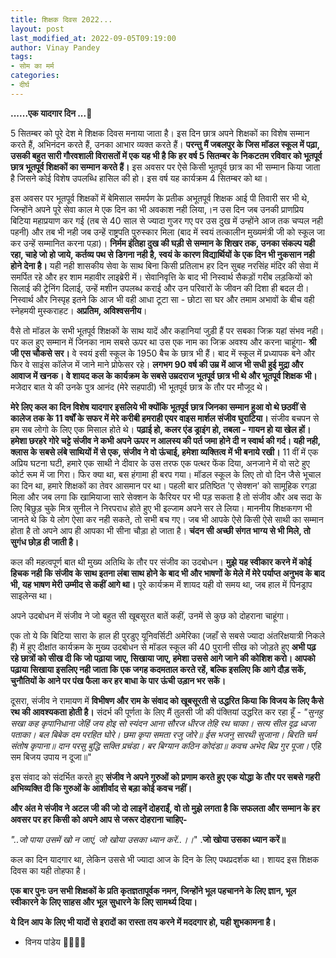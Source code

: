 ```yaml
---
title: शिक्षक दिवस 2022...
layout: post
last_modified_at: 2022-09-05T09:19:00
author: Vinay Pandey
tags:
- सोम का मर्म
categories:
- दीर्घ
---
```

**......एक यादगार दिन ...**🙏

5 सितम्बर को पूरे देश मे शिक्षक दिवस मनाया जाता है। इस दिन छात्र अपने शिक्षकों का विशेष सम्मान करते हैं, अभिनंदन करते हैं, उनका आभार व्यक्त करते हैं। **परन्तु मैं जबलपुर के जिस मॉडल स्कूल में पढ़ा, उसकी बहुत सारी गौरवशाली विरासतों में एक यह भी है कि हर वर्ष 5 सितम्बर के निकटतम रविवार को भूतपूर्व छात्र भूतपूर्व शिक्षकों का सम्मान करते हैं।**  इस अवसर पर ऐसे किसी भूतपूर्व छात्र का भी सम्मान किया जाता है जिसने कोई विशेष उपलब्धि हासिल की हो। इस वर्ष यह कार्यक्रम 4 सितम्बर को था। 

इस अवसर पर भूतपूर्व शिक्षकों में बेमिसाल समर्पण के प्रतीक अभूतपूर्व शिक्षक आई पी तिवारी सर भी थे, जिन्होंने अपने पूरे सेवा काल मे एक दिन का भी अवकाश नही लिया,।न उस दिन जब उनकी प्राणप्रिय बिटिया महाप्रयाण कर गई (तब से 40 साल से ज्यादा गुजर गए पर उस दुख में उन्होंने आज तक चप्पल नही पहनी) और तब भी नही जब उन्हें राष्ट्रपति पुरुस्कार मिला (बाद में स्वयं तत्कालीन मुख्यमंत्री जी को स्कूल जा कर उन्हें सम्मानित करना पड़ा)। **निर्मम इंतिहा दुख की घड़ी से सम्मान के शिखर तक, उनका संकल्प यही रहा, चाहे जो हो जाये, कर्तव्य पथ से डिगना नही है, स्वयं के कारण विद्यार्थियों के एक दिन भी नुकसान नही होने देना है।** यही नही शासकीय सेवा के साथ बिना किसी प्रतिलाभ हर दिन सुबह नरसिंह मंदिर की सेवा में समर्पित रहे और हर शाम महावीर लाइब्रेरी में। सेवानिवृत्ति के बाद भी निस्वार्थ सैकड़ों गरीब लड़कियों को सिलाई की ट्रेनिंग दिलाई, उन्हें मशीन उपलब्ध कराई और उन परिवारों के जीवन की दिशा ही बदल दी। निस्वार्थ और निस्पृह इतने कि आज भी वही आधा टूटा सा - छोटा सा घर और तमाम अभावों के बीच वही स्नेहमयी मुस्कराहट। **अप्रतिम, अविश्वसनीय**।

वैसे तो मॉडल के सभी भूतपूर्व शिक्षकों के साथ यादें और कहानियां जुड़ी हैं पर सबका जिक्र यहां संभव नही। पर कल हुए सम्मान में जिनका नाम सबसे ऊपर था उस एक नाम का जिक्र अवश्य और करना चाहूंगा- **श्री जी एस चौकसे सर।**  वे स्वयं इसी स्कूल के 1950 बैच के छात्र भी हैं। बाद में स्कूल में प्रध्यापक बने और फिर वे साइंस कॉलेज में जाने माने प्रोफेसर रहे। **लगभग 90 वर्ष की उम्र में आज भी सधी हुई मुद्रा और आवाज में खनक। वे शायद कल के कार्यक्रम के सबसे उम्रदराज भूतपूर्व छात्र भी थे और भूतपूर्व शिक्षक भी।** मजेदार बात ये की उनके पुत्र आनंद (मेरे सहपाठी) भी भूतपूर्व छात्र के तौर पर मौजूद थे। 

**मेरे लिए कल का दिन विशेष यादगार इसलिये भी क्योंकि भूतपूर्व छात्र जिनका सम्मान हुआ वो थे छठवीं से कालेज तक के 11 वर्षों के सफर में मेरे करीबी हमराही एयर वाइस मार्शल संजीव घुराटिया।** संजीव बचपन से हम सब लोगो के लिए एक मिसाल होते थे। **पढ़ाई हो, कलर एंड ड्राइंग हो, तबला - गायन हो या खेल हों। हमेशा छरहरे गोरे चट्टे संजीव ने कभी अपने ऊपर न आलस्य की पर्त जमा होने दी न स्वार्थ की गर्द। यही नही, क्लास के सबसे लंबे साथियों में से एक, संजीव ने वो ऊंचाई, हमेशा व्यक्तित्व में भी बनाये रखी।** 11 वीं में एक अप्रिय घटना घटी, हमारे एक साथी ने दीवार के उस तरफ एक पत्थर फेंक दिया, अनजाने में वो सटे हुए कोर्ट रूम में जा गिरा। फिर क्या था, बस हंगामा ही बरप गया। मॉडल स्कूल के लिए तो वो दिन जैसे भूचाल का दिन था, हमारे शिक्षकों का तेवर आसमान पर था। पहली बार प्रतिष्ठित 'ए सेक्शन' को सामूहिक रगड़ा मिला और जब लगा कि खामियाजा सारे सेक्शन के कैरियर पर भी पड़ सकता है तो संजीव और अब सदा के लिए बिछुड़ चुके मित्र सुनील ने निरपराध होते हुए भी इल्जाम अपने सर ले लिया। माननीय शिक्षकगण भी जानते थे कि ये लोग ऐसा कर नही सकते, तो सभी बच गए। जब भी आपके ऐसे किसी ऐसे साथी का सम्मान होता है तो अपने आप ही आपका भी सीना चौड़ा हो जाता है। **चंदन सी अच्छी संगत भाग्य से भी मिले, तो सुगंध छोड़ ही जाती है।**

कल की महत्वपूर्ण बात थी मुख्य अतिथि के तौर पर संजीव का उदबोधन। **मुझे यह स्वीकार करने में कोई हिचक नही कि संजीव के साथ इतना लंबा साथ होने के बाद भी और भाषणों के मेले में मेरे पर्याप्त अनुभव के बाद भी, यह भाषण मेरी उम्मीद से कहीं आगे था।** पूरे कार्यक्रम में शायद यही वो समय था, जब हाल में पिनड्राप साइलेन्स था। 

अपने उदबोधन में संजीव ने जो बहुत सी खूबसूरत बातें कहीं, उनमें से कुछ को दोहराना  चाहूंगा। 

एक तो ये कि बिटिया सारा के हाल ही पुरडुए यूनिवर्सिटी अमेरिका (जहाँ से सबसे ज्यादा अंतरिक्षयात्री निकले हैं) में हुए दीक्षांत कार्यक्रम के मुख्य उदबोधन से मॉडल स्कूल की 40 पुरानी सीख को जोड़ते हुए **अभी पढ़ रहे छात्रों को सीख दी कि जो पढ़ाया जाए, सिखाया जाए, हमेशा उससे आगे जाने की कोशिश करो। आपको पढ़ाया सिखाया इसलिए नही जाता कि एक जगह कदमताल करते रहें, बल्कि इसलिए कि आगे दौड़ सकें, चुनौतियों के आने पर पंख फैला कर हर बाधा के पार ऊंची उड़ान भर सकें।**

दूसरा, संजीव ने रामायण में **विभीषण और राम के संवाद को खूबसूरती से उद्धरित किया कि विजय के लिए कैसे रथ की आवश्यकता होती है।** संदर्भ की पूर्णता के लिए मैं तुलसी जी की पंक्तियां उद्धरित कर रहा हूँ - 
*"सुनहु सखा कह कृपानिधाना*
*जेहिं जय होइ सो स्यंदन आना*
*सौरज धीरज तेहि रथ चाका।*
*सत्य सील दृढ़ ध्वजा पताका।*
*बल बिबेक दम परहित घोरे।* *छमा कृपा समता रजु जोरे॥*
*ईस भजनु सारथी सुजाना।* *बिरति चर्म संतोष कृपाना॥*
*दान परसु बुद्धि सक्ति प्रचंडा।* 
*बर बिग्यान कठिन कोदंडा॥*
*कवच अभेद बिप्र गुर पूजा।*
एहि सम बिजय उपाय न दूजा॥"

इस संवाद को संदर्भित करते हुए **संजीव ने अपने गुरुओं को प्रणाम करते हुए एक योद्धा के तौर पर सबसे गहरी अभिव्यक्ति दी कि गुरुओं के आशीर्वाद से बड़ा कोई कवच नहीं।**

**और अंत मे संजीव ने अटल जी की जो दो लाइनें दोहराईं, वो तो मुझे लगता है कि सफलता और सम्मान के हर अवसर पर हर किसी को अपने आप से जरूर दोहराना चाहिए-**

*"..जो पाया उसमें खो न जाएं,*
*जो खोया उसका ध्यान करें..।।*"
.**जो खोया उसका ध्यान करें॥**

कल का दिन यादगार था, लेकिन उससे भी ज्यादा आज के दिन के लिए पथप्रदर्शक था। शायद इस शिक्षक दिवस का यही तोहफा है।

**एक बार पुनः उन सभी शिक्षकों के प्रति कृतज्ञतापूर्वक नमन, जिन्होंने भूल पहचानने के लिए ज्ञान, भूल स्वीकारने के लिए साहस और भूल सुधारने के लिए सामर्थ्य दिया।**

**ये दिन आप के लिए भी यादों से इरादों का रास्ता तय करने में मददगार हो, यही शुभकामना है।**

- विनय पांडेय
🙏🌷🌷🙏


